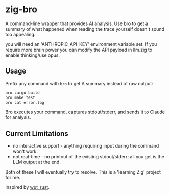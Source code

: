 # zig-bro

A command-line wrapper that provides AI analysis. Use bro to get a summary of what happened when reading the trace yourself doesn't sound too appealing.

you will need an 'ANTHROPIC_API_KEY' environment variable set. If you require more brain power you can modify the API payload in llm.zig to enable thinking/use opus.

## Usage
Prefix any command with `bro` to get A summary instead of raw output:

```bash
bro cargo build
bro make test
bro cat error.log
```

Bro executes your command, captures stdout/stderr, and sends it to Claude for analysis.

## Current Limitations
- no interactive support - anything requiring input during the command won't work.
- not real-time - no printout of the existing stdout/stderr; all you get is the LLM output at the end.

Both of these I will eventually try to resolve. This is a 'learning Zig' project for me.

Inspired by [wut_rust](https://github.com/surajssc1232/wut_rust).